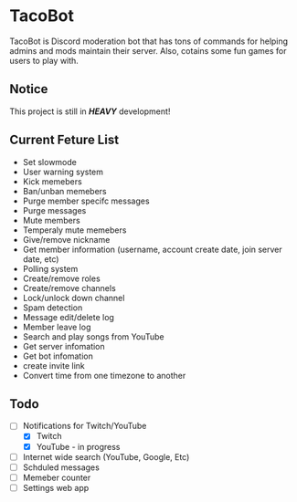 # TacoBot

TacoBot is Discord moderation bot that has tons of commands for helping admins and mods maintain their server. Also, cotains some fun games for users to play with.

## Notice

This project is still in **_HEAVY_** development!

## Current Feture List

- Set slowmode
- User warning system
- Kick memebers
- Ban/unban memebers
- Purge member specifc messages
- Purge messages
- Mute members
- Temperaly mute memebers
- Give/remove nickname
- Get member information (username, account create date, join server date, etc)
- Polling system
- Create/remove roles
- Create/remove channels
- Lock/unlock down channel
- Spam detection
- Message edit/delete log
- Member leave log
- Search and play songs from YouTube
- Get server infomation
- Get bot infomation
- create invite link
- Convert time from one timezone to another

## Todo

- [ ] Notifications for Twitch/YouTube
  - [x] Twitch
  - [x] YouTube - in progress
- [ ] Internet wide search (YouTube, Google, Etc)
- [ ] Schduled messages
- [ ] Memeber counter
- [ ] Settings web app
